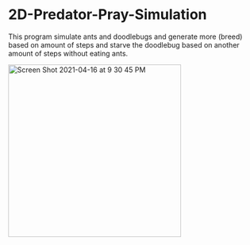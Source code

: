 # 2D-Predator-Pray-Simulation
 This program simulate ants and doodlebugs and generate more (breed) based on amount of steps and starve the doodlebug based on another amount of steps without eating ants.


<img width="348" alt="Screen Shot 2021-04-16 at 9 30 45 PM" src="https://user-images.githubusercontent.com/45988719/115097944-26ced080-9efb-11eb-95fd-6cd32580c5f8.png">

